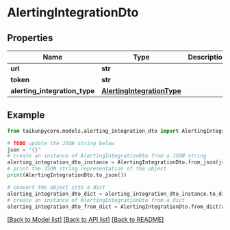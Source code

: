 # AlertingIntegrationDto


## Properties

Name | Type | Description | Notes
------------ | ------------- | ------------- | -------------
**url** | **str** |  | 
**token** | **str** |  | 
**alerting_integration_type** | [**AlertingIntegrationType**](AlertingIntegrationType.md) |  | 

## Example

```python
from taikunpycore.models.alerting_integration_dto import AlertingIntegrationDto

# TODO update the JSON string below
json = "{}"
# create an instance of AlertingIntegrationDto from a JSON string
alerting_integration_dto_instance = AlertingIntegrationDto.from_json(json)
# print the JSON string representation of the object
print(AlertingIntegrationDto.to_json())

# convert the object into a dict
alerting_integration_dto_dict = alerting_integration_dto_instance.to_dict()
# create an instance of AlertingIntegrationDto from a dict
alerting_integration_dto_from_dict = AlertingIntegrationDto.from_dict(alerting_integration_dto_dict)
```
[[Back to Model list]](../README.md#documentation-for-models) [[Back to API list]](../README.md#documentation-for-api-endpoints) [[Back to README]](../README.md)


